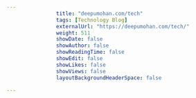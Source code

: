 ---
                title: "deepumohan.com/tech"
                tags: [Technology Blog]
                externalUrl: "https://deepumohan.com/tech/"
                weight: 511
                showDate: false
                showAuthor: false
                showReadingTime: false
                showEdit: false
                showLikes: false
                showViews: false
                layoutBackgroundHeaderSpace: false
                ---
